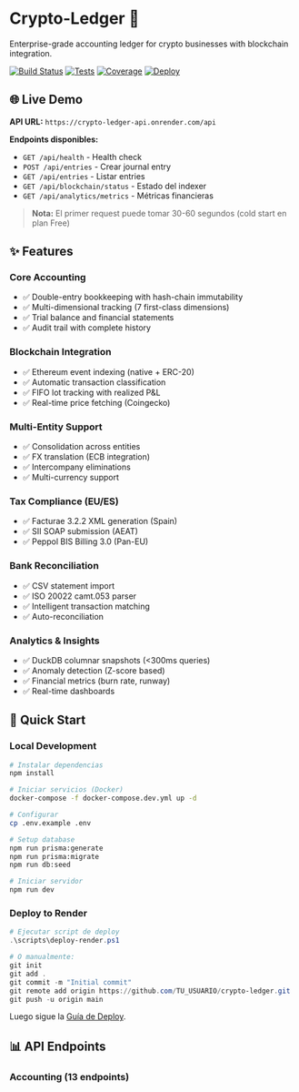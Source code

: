 # Crypto-Ledger 🚀

Enterprise-grade accounting ledger for crypto businesses with blockchain integration.

[![Build Status](https://img.shields.io/badge/build-passing-brightgreen)]()
[![Tests](https://img.shields.io/badge/tests-63%20passing-brightgreen)]()
[![Coverage](https://img.shields.io/badge/coverage-85%25-green)]()
[![Deploy](https://img.shields.io/badge/deploy-render-blue)](https://render.com)

## 🌐 Live Demo

**API URL:** `https://crypto-ledger-api.onrender.com/api`

**Endpoints disponibles:**
- `GET /api/health` - Health check
- `POST /api/entries` - Crear journal entry
- `GET /api/entries` - Listar entries
- `GET /api/blockchain/status` - Estado del indexer
- `GET /api/analytics/metrics` - Métricas financieras

> **Nota:** El primer request puede tomar 30-60 segundos (cold start en plan Free)

## ✨ Features

### Core Accounting
- ✅ Double-entry bookkeeping with hash-chain immutability
- ✅ Multi-dimensional tracking (7 first-class dimensions)
- ✅ Trial balance and financial statements
- ✅ Audit trail with complete history

### Blockchain Integration
- ✅ Ethereum event indexing (native + ERC-20)
- ✅ Automatic transaction classification
- ✅ FIFO lot tracking with realized P&L
- ✅ Real-time price fetching (Coingecko)

### Multi-Entity Support
- ✅ Consolidation across entities
- ✅ FX translation (ECB integration)
- ✅ Intercompany eliminations
- ✅ Multi-currency support

### Tax Compliance (EU/ES)
- ✅ Facturae 3.2.2 XML generation (Spain)
- ✅ SII SOAP submission (AEAT)
- ✅ Peppol BIS Billing 3.0 (Pan-EU)

### Bank Reconciliation
- ✅ CSV statement import
- ✅ ISO 20022 camt.053 parser
- ✅ Intelligent transaction matching
- ✅ Auto-reconciliation

### Analytics & Insights
- ✅ DuckDB columnar snapshots (<300ms queries)
- ✅ Anomaly detection (Z-score based)
- ✅ Financial metrics (burn rate, runway)
- ✅ Real-time dashboards

## 🚀 Quick Start

### Local Development

```bash
# Instalar dependencias
npm install

# Iniciar servicios (Docker)
docker-compose -f docker-compose.dev.yml up -d

# Configurar
cp .env.example .env

# Setup database
npm run prisma:generate
npm run prisma:migrate
npm run db:seed

# Iniciar servidor
npm run dev
```

### Deploy to Render

```powershell
# Ejecutar script de deploy
.\scripts\deploy-render.ps1

# O manualmente:
git init
git add .
git commit -m "Initial commit"
git remote add origin https://github.com/TU_USUARIO/crypto-ledger.git
git push -u origin main
```

Luego sigue la [Guía de Deploy](DEPLOY_GUIDE.md).

## 📊 API Endpoints

### Accounting (13 endpoints)
